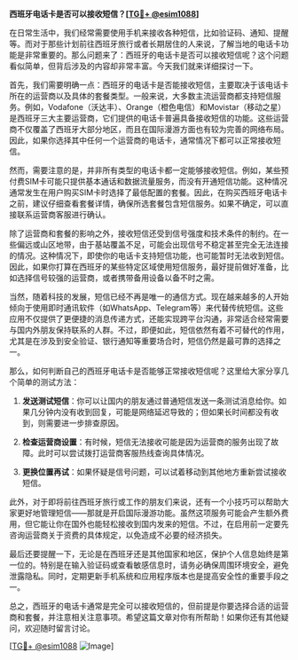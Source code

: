 **西班牙电话卡是否可以接收短信？[[TG💪+ @esim1088](https://t.me/s/esim1088)]**

在日常生活中，我们经常需要使用手机来接收各种短信，比如验证码、通知、提醒等。而对于那些计划前往西班牙旅行或者长期居住的人来说，了解当地的电话卡功能是非常重要的。那么问题来了：西班牙的电话卡是否可以接收短信呢？这个问题看似简单，但背后涉及的内容却非常丰富。今天我们就来详细探讨一下。

首先，我们需要明确一点：西班牙的电话卡是否能接收短信，主要取决于该电话卡所在的运营商以及具体的套餐类型。一般来说，大多数主流运营商都支持短信服务。例如，Vodafone（沃达丰）、Orange（橙色电信）和Movistar（移动之星）是西班牙三大主要运营商，它们提供的电话卡普遍具备接收短信的功能。这些运营商不仅覆盖了西班牙大部分地区，而且在国际漫游方面也有较为完善的网络布局。因此，如果你选择其中任何一个运营商的电话卡，通常情况下都可以正常接收短信。

然而，需要注意的是，并非所有类型的电话卡都一定能够接收短信。例如，某些预付费SIM卡可能只提供基本通话和数据流量服务，而没有开通短信功能。这种情况通常发生在用户购买SIM卡时选择了最低配置的套餐。因此，在购买西班牙电话卡之前，建议仔细查看套餐详情，确保所选套餐包含短信服务。如果不确定，可以直接联系运营商客服进行确认。

除了运营商和套餐的影响之外，接收短信还受到信号强度和技术条件的制约。在一些偏远或山区地带，由于基站覆盖不足，可能会出现信号不稳定甚至完全无法连接的情况。这种情况下，即使你的电话卡支持短信功能，也可能暂时无法收到短信。因此，如果你打算在西班牙的某些特定区域使用短信服务，最好提前做好准备，比如选择信号较强的运营商，或者携带备用设备以备不时之需。

当然，随着科技的发展，短信已经不再是唯一的通信方式。现在越来越多的人开始倾向于使用即时通讯软件（如WhatsApp、Telegram等）来代替传统短信。这些应用不仅提供了更便捷的消息传递方式，还能实现跨平台沟通，非常适合经常需要与国内外朋友保持联系的人群。不过，即便如此，短信依然有着不可替代的作用，尤其是在涉及到安全验证、银行通知等重要场合时，短信仍然是最可靠的选择之一。

那么，如何判断自己的西班牙电话卡是否能够正常接收短信呢？这里给大家分享几个简单的测试方法：

1. **发送测试短信**：你可以让国内的朋友通过普通短信发送一条测试消息给你。如果几分钟内没有收到回复，可能是网络延迟导致的；但如果长时间都没有收到，则需要进一步排查原因。
   
2. **检查运营商设置**：有时候，短信无法接收可能是因为运营商的服务出现了故障。此时可以尝试拨打运营商客服热线查询具体情况。
   
3. **更换位置再试**：如果怀疑是信号问题，可以试着移动到其他地方重新尝试接收短信。

此外，对于即将前往西班牙旅行或工作的朋友们来说，还有一个小技巧可以帮助大家更好地管理短信——那就是开启国际漫游功能。虽然这项服务可能会产生额外费用，但它能让你在国外也能轻松接收到国内发来的短信。不过，在启用前一定要先咨询运营商关于资费的具体规定，以免造成不必要的经济损失。

最后还要提醒一下，无论是在西班牙还是其他国家和地区，保护个人信息始终是第一位的。特别是在输入验证码或查看敏感信息时，请务必确保周围环境安全，避免泄露隐私。同时，定期更新手机系统和应用程序版本也是提高安全性的重要手段之一。

总之，西班牙的电话卡通常是完全可以接收短信的，但前提是你要选择合适的运营商和套餐，并注意相关注意事项。希望这篇文章对你有所帮助！如果你还有其他疑问，欢迎随时留言讨论。

[[TG💪+ @esim1088](https://t.me/s/esim1088) ![Image](https://i.postimg.cc/4NQfJmqS/Snipaste-2025-05-13-00-14-12.png)]
